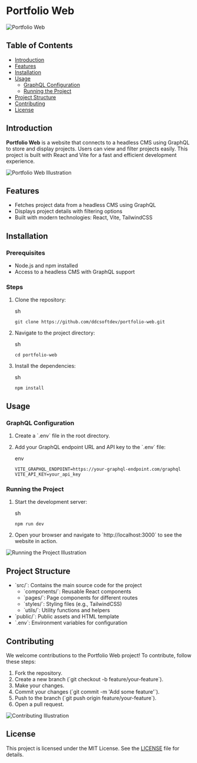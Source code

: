 
# Portfolio Web

![Portfolio Web](https://via.placeholder.com/150)

## Table of Contents

- [Introduction](#introduction)
- [Features](#features)
- [Installation](#installation)
- [Usage](#usage)
  - [GraphQL Configuration](#graphql-configuration)
  - [Running the Project](#running-the-project)
- [Project Structure](#project-structure)
- [Contributing](#contributing)
- [License](#license)

## Introduction

**Portfolio Web** is a website that connects to a headless CMS using GraphQL to store and display projects. Users can view and filter projects easily. This project is built with React and Vite for a fast and efficient development experience.

![Portfolio Web Illustration](https://via.placeholder.com/800x300)

## Features

- Fetches project data from a headless CMS using GraphQL
- Displays project details with filtering options
- Built with modern technologies: React, Vite, TailwindCSS

## Installation

### Prerequisites

- Node.js and npm installed
- Access to a headless CMS with GraphQL support

### Steps

1. Clone the repository:

   sh
   ```
   git clone https://github.com/ddcsoftdev/portfolio-web.git
   ```

3. Navigate to the project directory:

   sh
   ```
   cd portfolio-web
   ```

5. Install the dependencies:

   sh
   ```
   npm install
   ```

## Usage

### GraphQL Configuration

1. Create a \`.env\` file in the root directory.
2. Add your GraphQL endpoint URL and API key to the \`.env\` file:

   env
   ```
   VITE_GRAPHQL_ENDPOINT=https://your-graphql-endpoint.com/graphql
   VITE_API_KEY=your_api_key
   ```

### Running the Project

1. Start the development server:

   sh
   ```
   npm run dev
   ```

3. Open your browser and navigate to \`http://localhost:3000\` to see the website in action.

![Running the Project Illustration](https://via.placeholder.com/800x300)

## Project Structure

- \`src/\`: Contains the main source code for the project
  - \`components/\`: Reusable React components
  - \`pages/\`: Page components for different routes
  - \`styles/\`: Styling files (e.g., TailwindCSS)
  - \`utils/\`: Utility functions and helpers
- \`public/\`: Public assets and HTML template
- \`.env\`: Environment variables for configuration

## Contributing

We welcome contributions to the Portfolio Web project! To contribute, follow these steps:

1. Fork the repository.
2. Create a new branch (\`git checkout -b feature/your-feature\`).
3. Make your changes.
4. Commit your changes (\`git commit -m 'Add some feature'\`).
5. Push to the branch (\`git push origin feature/your-feature\`).
6. Open a pull request.

![Contributing Illustration](https://via.placeholder.com/800x300)

## License

This project is licensed under the MIT License. See the [LICENSE](LICENSE) file for details.
